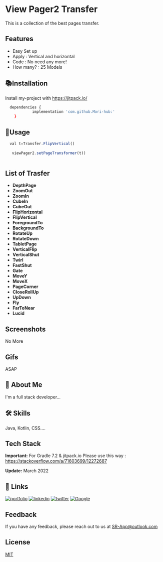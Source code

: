 
# View Pager2 Transfer

This is a collection of the best pages transfer.
## Features

- Easy Set up
- Apply : Vertical and horizontal   
- Code : No need any more!
- How many? : 25 Models



## 📚Installation

Install my-project with https://jitpack.io/

```bash
  dependencies {
	        implementation 'com.github.Mori-hub:'
	}
```
    
## 🧰Usage

```javascript
  val t=Transfer.FlipVertical()
  
   viewPager2.setPageTransformer(t))
	        
```
## List of Trasfer
* **DepthPage** 
* **ZoomOut** 
* **ZoomIn**  
* **CubeIn** 
* **CubeOut** 
* **FlipHorizontal** 
* **FlipVertical**  
* **ForegroundTo** 
* **BackgroundTo** 
* **RotateUp** 
* **RotateDown**  
* **TabletPage** 
* **VerticalFlip** 
* **VerticalShut** 
* **Twirl** 
* **FastShut** 
* **Gate** 
* **MoveY** 
* **MoveX** 
* **PageCorner** 
* **CloseRollUp** 
* **UpDown** 
* **Fly** 
* **FarToNear** 
* **Lucid** 



## Screenshots
No More

## Gifs
 ASAP

## 🚀 About Me
I'm a full stack developer...


## 🛠 Skills
Java, Kotlin, CSS....


## Tech Stack

**Important:** For Gradle 7.2 & jitpack.io Please use this way : https://stackoverflow.com/a/71603699/12272687

**Update:** March 2022


## 🔗 Links
[![portfolio](https://img.shields.io/badge/my_portfolio-000?style=for-the-badge&logo=ko-fi&logoColor=white)](https://github.com/Mori-hub)
[![linkedin](https://img.shields.io/badge/linkedin-0A66C2?style=for-the-badge&logo=linkedin&logoColor=white)](https://www.linkedin.com/)
[![twitter](https://img.shields.io/badge/twitter-1DA1F2?style=for-the-badge&logo=twitter&logoColor=white)](https://twitter.com/)
[![Google](https://img.shields.io/badge/My%20Apps-Google%20Play%20Store-green?style=for-the-badge&logo=googleplay)](https://play.google.com/store/search?q=pub:Smart%20rabit&c=apps)

## Feedback

If you have any feedback, please reach out to us at SR-App@outlook.com


## License

[MIT](https://choosealicense.com/licenses/mit/)

